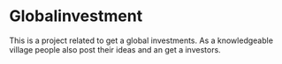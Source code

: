 # Globalinvestment
This is a project related to get a global investments. As a knowledgeable village people also post their ideas and an get a investors. 
